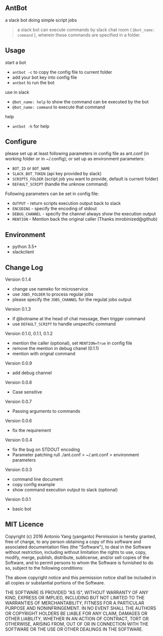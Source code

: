 AntBot
---
a slack bot doing simple script jobs
> a slack bot can execute commands by slack chat room ( `@bot_name: command` ), 
> wherein these commands are specified in a folder.



Usage
---
start a bot
- `antbot -c` to copy the config file to current folder
- add your bot key into config file
- `antbot` to run the bot  

use in slack
- `@bot_name: help` to show the command can be executed by the bot
- `@bot_name: command` to execute that command

help
- `antbot -h` for help

Configure
---
please set up at least following parameters in config file as ant.conf (in working folder or in ~/.config);
or set up as environment parameters: 
- `BOT_ID` or `BOT_NAME`
- `SLACK_BOT_TOKEN` (api key provided by slack)
- `SCRIPTS_FOLDER` (script job you want to provide, default is current folder)
- `DEFAULT_SCRIPT` (handle the unknow command)

Following parameters can be set in config file:
- `OUTPUT` - return scripts execution output back to slack
- `ENCODING` - specify the encoding of stdout
- `DEBUG_CHANNEL` - specify the channel always show the execution output
- `MENTION` - Mention back the original caller (Thanks imrobinized@github)

Environment
---
- python 3.5+
- slackclient 

Change Log
---
Version 0.1.4
- change use nameko for microservice
- use `JOBS_FOLDER` to process regular jobs
- please specify the `JOBS_CHANNEL` for the regulat jobs output

Version 0.1.3
- if @botname at the head of chat message, then trigger command
- use `DEFAULT_SCRIPT` to handle unspecific command

Version 0.1.0, 0.1.1, 0.1.2
- mention the caller (optional), set `MENTION=True` in config file
- remove the mention in debug chanel (0.1.1)
- mention with orignal command

Version 0.0.9
- add debug channel

Version 0.0.8
- Case sensitive 

Version 0.0.7
- Passing arguments to commands

Version 0.0.6
- fix the requirement

Version 0.0.4
- fix the bug on STDOUT encoding
- Parameter patching rull ./ant.conf > ~/.ant.conf > environment parameters

Version 0.0.3
- command line document
- copy config example
- show command execution output to slack (optional)

Version 0.0.1
- basic bot


MIT Licence
---
Copyright (c) 2016 Antonio Yang (yanganto) Permission is hereby granted, free of charge, to any person obtaining a copy of this software and associated documentation files (the "Software"), to deal in the Software without restriction, including without limitation the rights to use, copy, modify, merge, publish, distribute, sublicense, and/or sell copies of the Software, and to permit persons to whom the Software is furnished to do so, subject to the following conditions:

The above copyright notice and this permission notice shall be included in all copies or substantial portions of the Software.

THE SOFTWARE IS PROVIDED "AS IS", WITHOUT WARRANTY OF ANY KIND, EXPRESS OR IMPLIED, INCLUDING BUT NOT LIMITED TO THE WARRANTIES OF MERCHANTABILITY, FITNESS FOR A PARTICULAR PURPOSE AND NONINFRINGEMENT. IN NO EVENT SHALL THE AUTHORS OR COPYRIGHT HOLDERS BE LIABLE FOR ANY CLAIM, DAMAGES OR OTHER LIABILITY, WHETHER IN AN ACTION OF CONTRACT, TORT OR OTHERWISE, ARISING FROM, OUT OF OR IN CONNECTION WITH THE SOFTWARE OR THE USE OR OTHER DEALINGS IN THE SOFTWARE.
